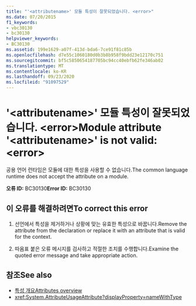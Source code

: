 ```yaml
---
title: "'<attributename>' 모듈 특성이 잘못되었습니다. <error>"
ms.date: 07/20/2015
f1_keywords:
- vbc30130
- bc30130
helpviewer_keywords:
- BC30130
ms.assetid: 199e1629-a07f-413d-bda6-7ce91f81c85b
ms.openlocfilehash: d7e55c1060180d0b3b8b958f9bdd23e12170c751
ms.sourcegitcommit: bf5c5850654187705bc94cc40ebfb62fe346ab02
ms.translationtype: MT
ms.contentlocale: ko-KR
ms.lasthandoff: 09/23/2020
ms.locfileid: "91097529"
---
```

# <a name="module-attribute-attributename-is-not-valid-error"></a><span data-ttu-id="a1662-102">'\<attributename>' 모듈 특성이 잘못되었습니다. \<error></span><span class="sxs-lookup"><span data-stu-id="a1662-102">Module attribute '\<attributename>' is not valid: \<error></span></span>

<span data-ttu-id="a1662-103">공용 언어 런타임은 모듈에 대한 특성을 사용할 수 없습니다.</span><span class="sxs-lookup"><span data-stu-id="a1662-103">The common language runtime does not accept the attribute on a module.</span></span>

<span data-ttu-id="a1662-104">**오류 ID:** BC30130</span><span class="sxs-lookup"><span data-stu-id="a1662-104">**Error ID:** BC30130</span></span>

## <a name="to-correct-this-error"></a><span data-ttu-id="a1662-105">이 오류를 해결하려면</span><span class="sxs-lookup"><span data-stu-id="a1662-105">To correct this error</span></span>

1. <span data-ttu-id="a1662-106">선언에서 특성을 제거하거나 상황에 맞는 유효한 특성으로 바꿉니다.</span><span class="sxs-lookup"><span data-stu-id="a1662-106">Remove the attribute from the declaration or replace it with an attribute that is valid for the context.</span></span>

2. <span data-ttu-id="a1662-107">따옴표 붙은 오류 메시지를 검사하고 적절한 조치를 수행합니다.</span><span class="sxs-lookup"><span data-stu-id="a1662-107">Examine the quoted error message and take appropriate action.</span></span>

## <a name="see-also"></a><span data-ttu-id="a1662-108">참조</span><span class="sxs-lookup"><span data-stu-id="a1662-108">See also</span></span>

- [<span data-ttu-id="a1662-109">특성 개요</span><span class="sxs-lookup"><span data-stu-id="a1662-109">Attributes overview</span></span>](../programming-guide/concepts/attributes/index.md)
- <xref:System.AttributeUsageAttribute?displayProperty=nameWithType>
